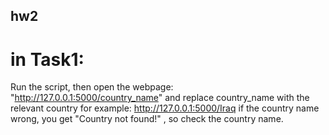 ## hw2

# in Task1: 
Run the script, then open the webpage: "http://127.0.0.1:5000/country_name"
and replace country_name with the relevant country
for example: http://127.0.0.1:5000/Iraq
if the country name wrong, you get "Country not found!" , so check the country name.
  
  
